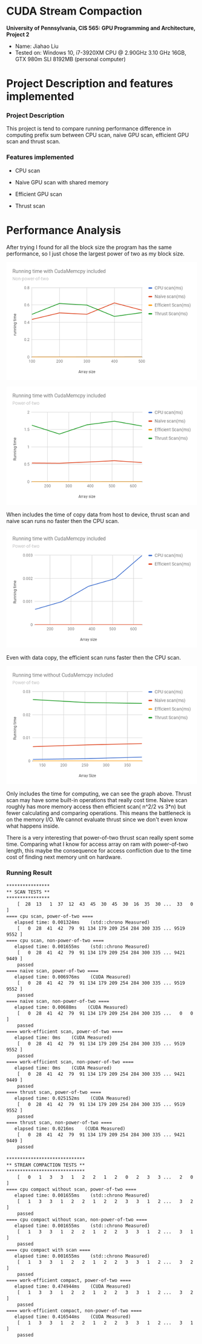 CUDA Stream Compaction
======================

**University of Pennsylvania, CIS 565: GPU Programming and Architecture, Project 2**

* Name: Jiahao Liu
* Tested on: Windows 10, i7-3920XM CPU @ 2.90GHz 3.10 GHz 16GB, GTX 980m SLI 8192MB (personal computer)

Project Description and features implemented
======================

### Project Description

This project is tend to compare running performance difference in computing prefix sum between CPU scan, naive GPU scan, efficient GPU scan and thrust scan.

### Features implemented

* CPU scan

* Naive GPU scan with shared memory

* Efficient GPU scan

* Thrust scan

Performance Analysis
======================

After trying I found for all the block size the program has the same performance, so I just chose the largest power of two as my block size.

![](img/1.png)

![](img/2.png)

When includes the time of copy data from host to device, thrust scan and naive scan runs no faster then the CPU scan.

![](img/3.png)

Even with data copy, the efficient scan runs faster then the CPU scan.

![](img/4.png)

Only includes the time for computing, we can see the graph above.  Thrust scan may have some built-in operations that really cost time. Naive scan roughly has more memory access then efficient scan( n^2/2 vs 3*n) but fewer calculating and comparing operations. This means the battleneck is on the memory I/O. We cannot evaluate thrust since we don't even know what happens inside.

There is a very interesting that power-of-two thrust scan really spent some time. Comparing what I know for access array on ram with power-of-two length, this maybe the consequence for access confliction due to the time cost of finding next memory unit on hardware.

### Running Result

```
****************
** SCAN TESTS **
****************
    [  28  13   1  37  12  43  45  30  45  30  16  35  30 ...  33   0 ]
==== cpu scan, power-of-two ====
   elapsed time: 0.001324ms    (std::chrono Measured)
    [   0  28  41  42  79  91 134 179 209 254 284 300 335 ... 9519 9552 ]
==== cpu scan, non-power-of-two ====
   elapsed time: 0.001655ms    (std::chrono Measured)
    [   0  28  41  42  79  91 134 179 209 254 284 300 335 ... 9421 9449 ]
    passed
==== naive scan, power-of-two ====
   elapsed time: 0.006976ms    (CUDA Measured)
    [   0  28  41  42  79  91 134 179 209 254 284 300 335 ... 9519 9552 ]
    passed
==== naive scan, non-power-of-two ====
   elapsed time: 0.00688ms    (CUDA Measured)
    [   0  28  41  42  79  91 134 179 209 254 284 300 335 ...   0   0 ]
    passed
==== work-efficient scan, power-of-two ====
   elapsed time: 0ms    (CUDA Measured)
    [   0  28  41  42  79  91 134 179 209 254 284 300 335 ... 9519 9552 ]
    passed
==== work-efficient scan, non-power-of-two ====
   elapsed time: 0ms    (CUDA Measured)
    [   0  28  41  42  79  91 134 179 209 254 284 300 335 ... 9421 9449 ]
    passed
==== thrust scan, power-of-two ====
   elapsed time: 0.025152ms    (CUDA Measured)
    [   0  28  41  42  79  91 134 179 209 254 284 300 335 ... 9519 9552 ]
    passed
==== thrust scan, non-power-of-two ====
   elapsed time: 0.0216ms    (CUDA Measured)
    [   0  28  41  42  79  91 134 179 209 254 284 300 335 ... 9421 9449 ]
    passed

*****************************
** STREAM COMPACTION TESTS **
*****************************
    [   0   1   3   3   1   2   2   1   2   0   2   3   3 ...   2   0 ]
==== cpu compact without scan, power-of-two ====
   elapsed time: 0.001655ms    (std::chrono Measured)
    [   1   3   3   1   2   2   1   2   2   3   3   1   2 ...   3   2 ]
    passed
==== cpu compact without scan, non-power-of-two ====
   elapsed time: 0.001655ms    (std::chrono Measured)
    [   1   3   3   1   2   2   1   2   2   3   3   1   2 ...   3   1 ]
    passed
==== cpu compact with scan ====
   elapsed time: 0.001655ms    (std::chrono Measured)
    [   1   3   3   1   2   2   1   2   2   3   3   1   2 ...   3   2 ]
    passed
==== work-efficient compact, power-of-two ====
   elapsed time: 0.474944ms    (CUDA Measured)
    [   1   3   3   1   2   2   1   2   2   3   3   1   2 ...   3   2 ]
    passed
==== work-efficient compact, non-power-of-two ====
   elapsed time: 0.416544ms    (CUDA Measured)
    [   1   3   3   1   2   2   1   2   2   3   3   1   2 ...   3   1 ]
    passed

```